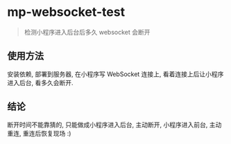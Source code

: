 # mp-websocket-test

> 检测小程序进入后台后多久 websocket 会断开

## 使用方法

安装依赖, 部署到服务器, 在小程序写 WebSocket 连接上, 看着连接上后让小程序进入后台, 看多久会断开. 

## 结论

断开时间不能靠猜的, 只能做成小程序进入后台, 主动断开, 小程序进入前台, 主动重连, 重连后恢复现场 :)
